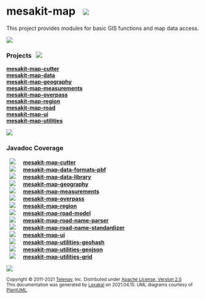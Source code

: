 # mesakit-map &nbsp;&nbsp;![](https://www.kivakit.org/images/map-40.png)

This project provides modules for basic GIS functions and map data access.

![](https://www.kivakit.org/images/horizontal-line.png)

[//]: # (start-user-text)



[//]: # (end-user-text)

### Projects &nbsp; ![](https://www.kivakit.org/images/gears-40.png)

[**mesakit-map-cutter**](cutter/README.md)  
[**mesakit-map-data**](data/README.md)  
[**mesakit-map-geography**](geography/README.md)  
[**mesakit-map-measurements**](measurements/README.md)  
[**mesakit-map-overpass**](overpass/README.md)  
[**mesakit-map-region**](region/README.md)  
[**mesakit-map-road**](road/README.md)  
[**mesakit-map-ui**](ui/README.md)  
[**mesakit-map-utilities**](utilities/README.md)  

![](https://www.kivakit.org/images/short-horizontal-line.png)

### Javadoc Coverage

&nbsp;  ![](https://www.kivakit.org/images/meter-30-12.png) &nbsp; &nbsp; [**mesakit-map-cutter**](cutter/README.md)  
&nbsp;  ![](https://www.kivakit.org/images/meter-40-12.png) &nbsp; &nbsp; [**mesakit-map-data-formats-pbf**](pbf/README.md)  
&nbsp;  ![](https://www.kivakit.org/images/meter-50-12.png) &nbsp; &nbsp; [**mesakit-map-data-library**](library/README.md)  
&nbsp;  ![](https://www.kivakit.org/images/meter-40-12.png) &nbsp; &nbsp; [**mesakit-map-geography**](geography/README.md)  
&nbsp;  ![](https://www.kivakit.org/images/meter-60-12.png) &nbsp; &nbsp; [**mesakit-map-measurements**](measurements/README.md)  
&nbsp;  ![](https://www.kivakit.org/images/meter-10-12.png) &nbsp; &nbsp; [**mesakit-map-overpass**](overpass/README.md)  
&nbsp;  ![](https://www.kivakit.org/images/meter-40-12.png) &nbsp; &nbsp; [**mesakit-map-region**](region/README.md)  
&nbsp;  ![](https://www.kivakit.org/images/meter-40-12.png) &nbsp; &nbsp; [**mesakit-map-road-model**](model/README.md)  
&nbsp;  ![](https://www.kivakit.org/images/meter-50-12.png) &nbsp; &nbsp; [**mesakit-map-road-name-parser**](name-parser/README.md)  
&nbsp;  ![](https://www.kivakit.org/images/meter-30-12.png) &nbsp; &nbsp; [**mesakit-map-road-name-standardizer**](name-standardizer/README.md)  
&nbsp;  ![](https://www.kivakit.org/images/meter-40-12.png) &nbsp; &nbsp; [**mesakit-map-ui**](ui/README.md)  
&nbsp;  ![](https://www.kivakit.org/images/meter-40-12.png) &nbsp; &nbsp; [**mesakit-map-utilities-geohash**](geohash/README.md)  
&nbsp;  ![](https://www.kivakit.org/images/meter-30-12.png) &nbsp; &nbsp; [**mesakit-map-utilities-geojson**](geojson/README.md)  
&nbsp;  ![](https://www.kivakit.org/images/meter-50-12.png) &nbsp; &nbsp; [**mesakit-map-utilities-grid**](grid/README.md)

[//]: # (start-user-text)



[//]: # (end-user-text)

![](https://www.kivakit.org/images/horizontal-line.png)

<sub>Copyright &#169; 2011-2021 [Telenav](http://telenav.com), Inc. Distributed under [Apache License, Version 2.0](LICENSE)</sub>  
<sub>This documentation was generated by [Lexakai](https://github.com/Telenav/lexakai) on 2021.04.15. UML diagrams courtesy
of [PlantUML](http://plantuml.com).</sub>

